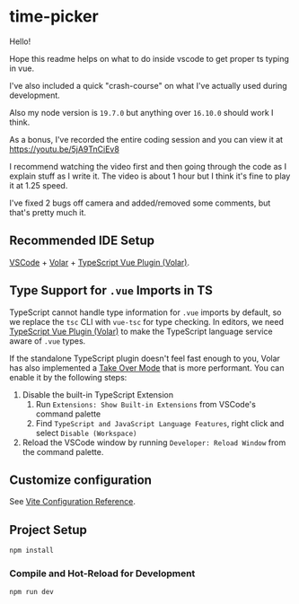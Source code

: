 # time-picker

Hello!

Hope this readme helps on what to do inside vscode to get proper ts typing in vue.

I've also included a quick "crash-course" on what I've actually used during development.

Also my node version is `19.7.0` but anything over `16.10.0` should work I think.

As a bonus, I've recorded the entire coding session and you can view it at https://youtu.be/5jA9TnCiEv8

I recommend watching the video first and then going through the code as I explain stuff as I write it. The video is about 1 hour but I think it's fine to play it at 1.25 speed.

I've fixed 2 bugs off camera and added/removed some comments, but that's pretty much it.

## Recommended IDE Setup

[VSCode](https://code.visualstudio.com/) + [Volar](https://marketplace.visualstudio.com/items?itemName=Vue.volar) + [TypeScript Vue Plugin (Volar)](https://marketplace.visualstudio.com/items?itemName=Vue.vscode-typescript-vue-plugin).

## Type Support for `.vue` Imports in TS

TypeScript cannot handle type information for `.vue` imports by default, so we replace the `tsc` CLI with `vue-tsc` for type checking. In editors, we need [TypeScript Vue Plugin (Volar)](https://marketplace.visualstudio.com/items?itemName=Vue.vscode-typescript-vue-plugin) to make the TypeScript language service aware of `.vue` types.

If the standalone TypeScript plugin doesn't feel fast enough to you, Volar has also implemented a [Take Over Mode](https://github.com/johnsoncodehk/volar/discussions/471#discussioncomment-1361669) that is more performant. You can enable it by the following steps:

1. Disable the built-in TypeScript Extension
   1. Run `Extensions: Show Built-in Extensions` from VSCode's command palette
   2. Find `TypeScript and JavaScript Language Features`, right click and select `Disable (Workspace)`
2. Reload the VSCode window by running `Developer: Reload Window` from the command palette.

## Customize configuration

See [Vite Configuration Reference](https://vitejs.dev/config/).

## Project Setup

```sh
npm install
```

### Compile and Hot-Reload for Development

```sh
npm run dev
```
